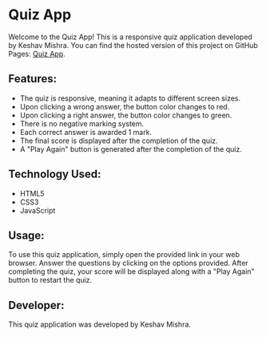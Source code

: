 <h1>Quiz App</h1>
    <p>
        Welcome to the Quiz App! This is a responsive quiz application developed by Keshav Mishra.
        You can find the hosted version of this project on GitHub Pages: 
        <a href="https://keshavmishra3.github.io/QuizApp/">Quiz App</a>.
    </p>
    <h2>Features:</h2>
    <ul>
        <li>The quiz is responsive, meaning it adapts to different screen sizes.</li>
        <li>Upon clicking a wrong answer, the button color changes to red.</li>
        <li>Upon clicking a right answer, the button color changes to green.</li>
        <li>There is no negative marking system.</li>
        <li>Each correct answer is awarded 1 mark.</li>
        <li>The final score is displayed after the completion of the quiz.</li>
        <li>A "Play Again" button is generated after the completion of the quiz.</li>
    </ul>
    <h2>Technology Used:</h2>
    <ul>
        <li>HTML5</li>
        <li>CSS3</li>
        <li>JavaScript</li>
    </ul>
    <h2>Usage:</h2>
    <p>
        To use this quiz application, simply open the provided link in your web browser. 
        Answer the questions by clicking on the options provided. After completing the quiz, 
        your score will be displayed along with a "Play Again" button to restart the quiz.
    </p>
    <h2>Developer:</h2>
    <p>
        This quiz application was developed by Keshav Mishra.
    </p>

